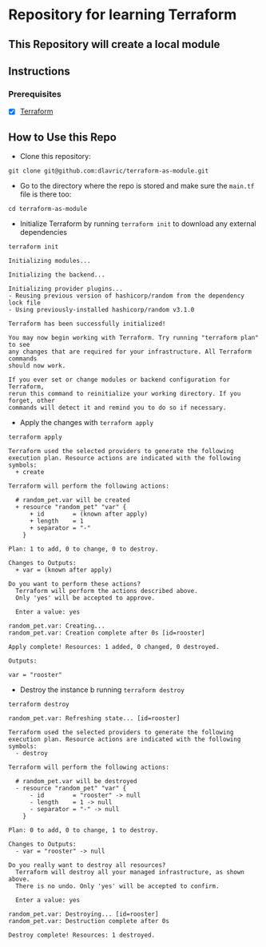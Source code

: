 # Repository for learning Terraform

## This Repository will create a local module 

## Instructions

### Prerequisites

- [X] [Terraform](https://www.terraform.io/downloads)

## How to Use this Repo

- Clone this repository:
```shell
git clone git@github.com:dlavric/terraform-as-module.git
```

- Go to the directory where the repo is stored and make sure the `main.tf` file is there too:
```shell
cd terraform-as-module
```

- Initialize Terraform by running `terraform init` to download any external dependencies
```shell
terraform init

Initializing modules...

Initializing the backend...

Initializing provider plugins...
- Reusing previous version of hashicorp/random from the dependency lock file
- Using previously-installed hashicorp/random v3.1.0

Terraform has been successfully initialized!

You may now begin working with Terraform. Try running "terraform plan" to see
any changes that are required for your infrastructure. All Terraform commands
should now work.

If you ever set or change modules or backend configuration for Terraform,
rerun this command to reinitialize your working directory. If you forget, other
commands will detect it and remind you to do so if necessary.
```

- Apply the changes with `terraform apply`
```shell
terraform apply

Terraform used the selected providers to generate the following execution plan. Resource actions are indicated with the following symbols:
  + create

Terraform will perform the following actions:

  # random_pet.var will be created
  + resource "random_pet" "var" {
      + id        = (known after apply)
      + length    = 1
      + separator = "-"
    }

Plan: 1 to add, 0 to change, 0 to destroy.

Changes to Outputs:
  + var = (known after apply)

Do you want to perform these actions?
  Terraform will perform the actions described above.
  Only 'yes' will be accepted to approve.

  Enter a value: yes

random_pet.var: Creating...
random_pet.var: Creation complete after 0s [id=rooster]

Apply complete! Resources: 1 added, 0 changed, 0 destroyed.

Outputs:

var = "rooster"
```

- Destroy the instance b running `terraform destroy`
```shell
terraform destroy

random_pet.var: Refreshing state... [id=rooster]

Terraform used the selected providers to generate the following execution plan. Resource actions are indicated with the following symbols:
  - destroy

Terraform will perform the following actions:

  # random_pet.var will be destroyed
  - resource "random_pet" "var" {
      - id        = "rooster" -> null
      - length    = 1 -> null
      - separator = "-" -> null
    }

Plan: 0 to add, 0 to change, 1 to destroy.

Changes to Outputs:
  - var = "rooster" -> null

Do you really want to destroy all resources?
  Terraform will destroy all your managed infrastructure, as shown above.
  There is no undo. Only 'yes' will be accepted to confirm.

  Enter a value: yes

random_pet.var: Destroying... [id=rooster]
random_pet.var: Destruction complete after 0s

Destroy complete! Resources: 1 destroyed.
```
